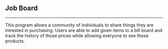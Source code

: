 Job Board
---------------
---------------

This program allows a community of individuals to share things they are intrested in purchasing. Users are able to add
given items to a bill board and track the history of those prices while allowing everyone to see those products.